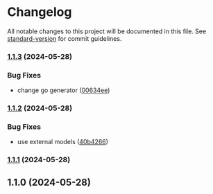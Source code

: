# Changelog

All notable changes to this project will be documented in this file. See [standard-version](https://github.com/conventional-changelog/standard-version) for commit guidelines.

### [1.1.3](https://github.com/onboarding-online/go-screens-graph/compare/v1.1.2...v1.1.3) (2024-05-28)


### Bug Fixes

* change go generator ([00634ee](https://github.com/onboarding-online/go-screens-graph/commit/00634eee42ace4883b2bc8898091924b63f46bdb))

### [1.1.2](https://github.com/onboarding-online/go-screens-graph/compare/v1.1.1...v1.1.2) (2024-05-28)


### Bug Fixes

* use external models ([40b4266](https://github.com/onboarding-online/go-screens-graph/commit/40b4266a8a0aec9c8da549b9f60121dcdac9f1ad))

### [1.1.1](https://github.com/onboarding-online/go-screens-graph/compare/v1.1.0...v1.1.1) (2024-05-28)

## 1.1.0 (2024-05-28)
